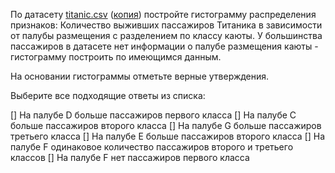 По датасету [titanic.csv](https://stepik.org/media/attachments/lesson/313078/titanic.csv) ([копия](https://github.com/mwaskom/seaborn-data/blob/master/titanic.csv)) постройте гистограмму распределения признаков: Количество выживших пассажиров Титаника в зависимости от палубы размещения с разделением по классу каюты. У большинства пассажиров в датасете нет информации о палубе размещения каюты - гистограмму построить по имеющимся данным.

На основании гистограммы отметьте верные утверждения.

Выберите все подходящие ответы из списка:

[] На палубе D больше пассажиров первого класса
[] На палубе C больше пассажиров второго класса
[] На палубе G больше пассажиров третьего класса
[] На палубе E больше пассажиров второго класса
[] На палубе F одинаковое количество пассажиров второго и третьего классов
[] На палубе F нет пассажиров первого класса
